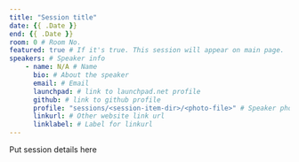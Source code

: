 ```yaml
---
title: "Session title"
date: {{ .Date }}
end: {{ .Date }}
room: 0 # Room No.
featured: true # If it's true. This session will appear on main page.
speakers: # Speaker info
    - name: N/A # Name
      bio: # About the speaker
      email: # Email
      launchpad: # link to launchpad.net profile
      github: # link to github profile
      profile: "sessions/<session-item-dir>/<photo-file>" # Speaker photo
      linkurl: # Other website link url
      linklabel: # Label for linkurl
---
```


Put session details here